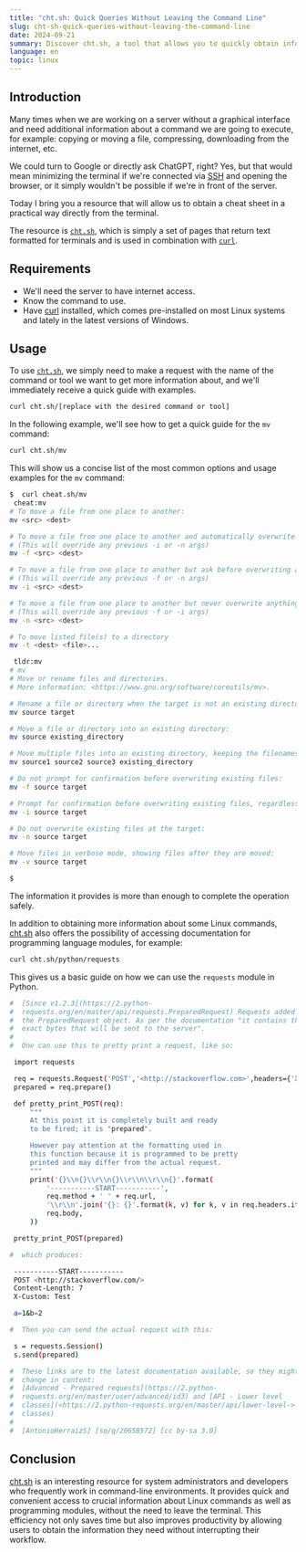 ```yaml
---
title: "cht.sh: Quick Queries Without Leaving the Command Line"
slug: cht-sh-quick-queries-without-leaving-the-command-line
date: 2024-09-21
summary: Discover cht.sh, a tool that allows you to quickly obtain information about Linux commands and programming modules directly from your terminal.
language: en
topic: linux
---
```


## Introduction

Many times when we are working on a server without a graphical interface and need additional information about a command we are going to execute, for example: copying or moving a file, compressing, downloading from the internet, etc.

We could turn to Google or directly ask ChatGPT, right? Yes, but that would mean minimizing the terminal if we're connected via [SSH](https://en.wikipedia.org/wiki/Secure_Shell) and opening the browser, or it simply wouldn't be possible if we're in front of the server.

Today I bring you a resource that will allow us to obtain a cheat sheet in a practical way directly from the terminal.

The resource is [`cht.sh`](http://cht.sh/), which is simply a set of pages that return text formatted for terminals and is used in combination with [`curl`](https://en.wikipedia.org/wiki/CURL).

## Requirements

- We'll need the server to have internet access.
- Know the command to use.
- Have [curl](https://en.wikipedia.org/wiki/CURL) installed, which comes pre-installed on most Linux systems and lately in the latest versions of Windows.

## Usage

To use [`cht.sh`](http://cht.sh/), we simply need to make a request with the name of the command or tool we want to get more information about, and we'll immediately receive a quick guide with examples.

```bash
curl cht.sh/[replace with the desired command or tool]

```

In the following example, we'll see how to get a quick guide for the `mv` command:

```bash
curl cht.sh/mv

```

This will show us a concise list of the most common options and usage examples for the `mv` command:

```bash
$  curl cheat.sh/mv
 cheat:mv
# To move a file from one place to another:
mv <src> <dest>

# To move a file from one place to another and automatically overwrite if the destination file exists:
# (This will override any previous -i or -n args)
mv -f <src> <dest>

# To move a file from one place to another but ask before overwriting an existing file:
# (This will override any previous -f or -n args)
mv -i <src> <dest>

# To move a file from one place to another but never overwrite anything:
# (This will override any previous -f or -i args)
mv -n <src> <dest>

# To move listed file(s) to a directory
mv -t <dest> <file>...

 tldr:mv
# mv
# Move or rename files and directories.
# More information: <https://www.gnu.org/software/coreutils/mv>.

# Rename a file or directory when the target is not an existing directory:
mv source target

# Move a file or directory into an existing directory:
mv source existing_directory

# Move multiple files into an existing directory, keeping the filenames unchanged:
mv source1 source2 source3 existing_directory

# Do not prompt for confirmation before overwriting existing files:
mv -f source target

# Prompt for confirmation before overwriting existing files, regardless of file permissions:
mv -i source target

# Do not overwrite existing files at the target:
mv -n source target

# Move files in verbose mode, showing files after they are moved:
mv -v source target

$

```

The information it provides is more than enough to complete the operation safely.

In addition to obtaining more information about some Linux commands, [cht.sh](http://cht.sh/) also offers the possibility of accessing documentation for programming language modules, for example:

```bash
curl cht.sh/python/requests

```

This gives us a basic guide on how we can use the `requests` module in Python.

```bash
#  [Since v1.2.3](https://2.python-
#  requests.org/en/master/api/requests.PreparedRequest) Requests added
#  the PreparedRequest object. As per the documentation "it contains the
#  exact bytes that will be sent to the server".
#
#  One can use this to pretty print a request, like so:

 import requests

 req = requests.Request('POST','<http://stackoverflow.com>',headers={'X-Custom':'Test'},data='a=1&b=2')
 prepared = req.prepare()

 def pretty_print_POST(req):
     """
     At this point it is completely built and ready
     to be fired; it is "prepared".

     However pay attention at the formatting used in
     this function because it is programmed to be pretty
     printed and may differ from the actual request.
     """
     print('{}\\n{}\\r\\n{}\\r\\n\\r\\n{}'.format(
         '-----------START-----------',
         req.method + ' ' + req.url,
         '\\r\\n'.join('{}: {}'.format(k, v) for k, v in req.headers.items()),
         req.body,
     ))

 pretty_print_POST(prepared)

#  which produces:

 -----------START-----------
 POST <http://stackoverflow.com/>
 Content-Length: 7
 X-Custom: Test

 a=1&b=2

#  Then you can send the actual request with this:

 s = requests.Session()
 s.send(prepared)

#  These links are to the latest documentation available, so they might
#  change in content:
#  [Advanced - Prepared requests](https://2.python-
#  requests.org/en/master/user/advanced/id3) and [API - Lower level
#  classes](<https://2.python-requests.org/en/master/api/lower-level->
#  classes)
#
#  [AntonioHerraizS] [so/q/20658572] [cc by-sa 3.0]

```

## Conclusion

[cht.sh](http://cht.sh/) is an interesting resource for system administrators and developers who frequently work in command-line environments. It provides quick and convenient access to crucial information about Linux commands as well as programming modules, without the need to leave the terminal. This efficiency not only saves time but also improves productivity by allowing users to obtain the information they need without interrupting their workflow.